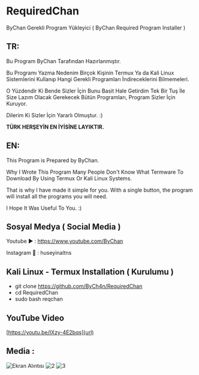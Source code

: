 # RequiredChan

ByChan Gerekli Program Yükleyici ( ByChan Required Program Installer )

TR:
---
Bu Program ByChan Tarafından Hazırlanmıştır.

Bu Programı Yazma Nedenim Birçok Kişinin Termux Ya da Kali Linux Sistemlerini Kullanıp Hangi Gerekli Programları İndireceklerini Bilmemeleri.

O Yüzdendir Ki Bende Sizler İçin Bunu Basit Hale Getirdim Tek Bir Tuş İle Size Lazım Olacak Gerekecek Bütün Programları, Program Sizler İçin Kuruyor.

Dilerim Ki Sizler İçin Yararlı Olmuştur. :)

**TÜRK HERŞEYİN EN İYİSİNE LAYIKTIR.**

EN:
---
This Program is Prepared by ByChan.

Why I Wrote This Program Many People Don't Know What Termware To Download By Using Termux Or Kali Linux Systems.

That is why I have made it simple for you. With a single button, the program will install all the programs you will need.

I Hope It Was Useful To You. :)

Sosyal Medya ( Social Media )
--------------------------------
Youtube ▶️ : https://www.youtube.com/ByChan

Instagram 📸 : huseyinaltns

Kali Linux - Termux Installation ( Kurulumu )
-----------------------------------------------
- git clone https://github.com/ByCh4n/RequiredChan
- cd RequiredChan
- sudo bash reqchan

YouTube Video
---------------
[https://youtu.be/IXzy-4E2bqs](url)

Media :
-------
![Ekran Alıntısı](https://user-images.githubusercontent.com/67187998/88076172-6a6df700-cb82-11ea-9106-e1072d5d834c.PNG)
![2](https://user-images.githubusercontent.com/67187998/88076175-6b9f2400-cb82-11ea-9564-2186c093418e.PNG)
![3](https://user-images.githubusercontent.com/67187998/88111293-55ab5680-cbb6-11ea-8dbb-6d1c160409e7.PNG)

